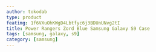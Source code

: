 ```yaml
---
author: tokodab
type: product
featimg: 1f6VXuOhKWgD4Lbtfyc6j3BDUnUNvg2tI
title: Power Rangers Zord Blue Samsung Galaxy S9 Case
tags: [samsung, galaxy, s9]
category: [samsung]
---
```

